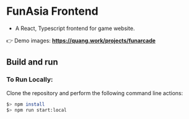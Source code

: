 # FunAsia Frontend

- A React, Typescript frontend for game website.
  
👉 Demo images: <a href="https://quang.work/projects/funarcade" target="_blank"><b>https://quang.work/projects/funarcade</b></a>

## Build and run

### To Run Locally:

Clone the repository and perform the following command line actions:

```bash
$> npm install
$> npm run start:local
```
